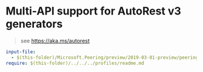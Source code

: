 # Multi-API support for AutoRest v3 generators

> see https://aka.ms/autorest

``` yaml $(enable-multi-api)
input-file:
  - $(this-folder)/Microsoft.Peering/preview/2019-03-01-preview/peering.json
require: $(this-folder)/../../../profiles/readme.md
```
